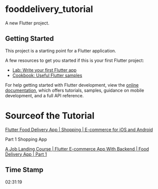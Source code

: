 # fooddelivery_tutorial

A new Flutter project.

## Getting Started

This project is a starting point for a Flutter application.

A few resources to get you started if this is your first Flutter project:

- [Lab: Write your first Flutter app](https://docs.flutter.dev/get-started/codelab)
- [Cookbook: Useful Flutter samples](https://docs.flutter.dev/cookbook)

For help getting started with Flutter development, view the
[online documentation](https://docs.flutter.dev/), which offers tutorials,
samples, guidance on mobile development, and a full API reference.

# Sourceof the Tutorial
[Flutter Food Delivery App | Shopping | E-commerce for iOS and Android ](https://www.dbestech.com/tutorials/flutter-food-delivery-app-e-commerce-for-ios-and-android)

Part 1 Shopping App

[A Job Landing Course | Flutter E-commerce App With Backend | Food Delivery App | Part 1](https://www.youtube.com/watch?v=7dAt-JMSCVQ&feature=youtu.be)

## Time Stamp

02:31:19